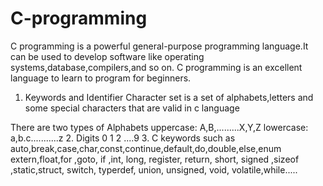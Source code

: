 # C-programming
C programming is a powerful general-purpose programming language.It can be used to develop software like operating systems,database,compilers,and so on.
C programming is an excellent language to learn to program for beginners.
1. Keywords and Identifier
Character set is a set of alphabets,letters and some special characters that are valid in c language 

There are two types of Alphabets
uppercase: A,B,.........X,Y,Z
lowercase: a,b.c...........z
2. Digits
 0 1 2 ....9
3. C keywords such as
auto,break,case,char,const,continue,default,do,double,else,enum extern,float,for ,goto, if ,int, long, register, return, short, signed ,sizeof ,static,struct, switch, typerdef, union, unsigned, void, volatile,while.....

